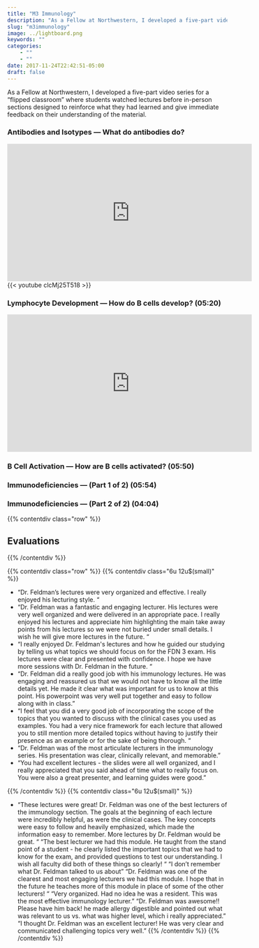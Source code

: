 ```yaml
---
title: "M3 Immunology"
description: "As a Fellow at Northwestern, I developed a five-part video series for a “flipped classroom” where students watched lectures before in-person sections designed to reinforce what they had learned and give immediate feedback on their understanding of the material."
slug: "m3immunology"
image: ../lightboard.png
keywords: ""
categories:
    - ""
    - ""
date: 2017-11-24T22:42:51-05:00
draft: false
---
```



As a Fellow at Northwestern, I developed a five-part video series for a “flipped classroom” where students watched lectures before in-person sections designed to reinforce what they had learned and give immediate feedback on their understanding of the material.

### Antibodies and Isotypes — What do antibodies do?
<iframe width="560" height="315" src="https://www.youtube.com/embed/clcMj25T518?rel=0" frameborder="0" allowfullscreen></iframe>
{{< youtube clcMj25T518 >}}

### Lymphocyte Development — How do B cells develop? (05:20)
<iframe width="560" height="315" src="https://www.youtube.com/embed/FMBjJfaiIzw?rel=0" frameborder="0" allowfullscreen></iframe>

### B Cell Activation — How are B cells activated? (05:50)
### Immunodeficiencies — (Part 1 of 2) (05:54)​
### Immunodeficiencies — (Part 2 of 2) (04:04)


{{% contentdiv class="row" %}}

## Evaluations

{{% /contentdiv %}}

{{% contentdiv class="row" %}}
{{% contentdiv class="6u 12u$(small)" %}}

- “Dr. Feldman’s lectures were very organized and effective. I really enjoyed his lecturing style. “
- “Dr. Feldman was a fantastic and engaging lecturer. His lectures were very well organized and were delivered in an appropriate pace. I really enjoyed his lectures and appreciate him highlighting the main take away points from his lectures so we were not buried under small details. I wish he will give more lectures in the future. “
- “I really enjoyed Dr. Feldman's lectures and how he guided our studying by telling us what topics we should focus on for the FDN 3 exam. His lectures were clear and presented with confidence. I hope we have more sessions with Dr. Feldman in the future. “
- “Dr. Feldman did a really good job with his immunology lectures. He was engaging and reassured us that we would not have to know all the little details yet. He made it clear what was important for us to know at this point. His powerpoint was very well put together and easy to follow along with in class.”
- “I feel that you did a very good job of incorporating the scope of the topics that you wanted to discuss with the clinical cases you used as examples. You had a very nice framework for each lecture that allowed you to still mention more detailed topics without having to justify their presence as an example or for the sake of being thorough. “
- “Dr. Feldman was of the most articulate lecturers in the immunology series. His presentation was clear, clinically relevant, and memorable.”
- “You had excellent lectures - the slides were all well organized, and I really appreciated that you said ahead of time what to really focus on. You were also a great presenter, and learning guides were good.”

{{% /contentdiv %}}
{{% contentdiv class="6u 12u$(small)" %}}

- “These lectures were great! Dr. Feldman was one of the best lecturers of the immunology section. The goals at the beginning of each lecture were incredibly helpful, as were the clinical cases. The key concepts were easy to follow and heavily emphasized, which made the information easy to remember. More lectures by Dr. Feldman would be great. “
“The best lecturer we had this module. He taught from the stand point of a student - he clearly listed the important topics that we had to know for the exam, and provided questions to test our understanding. I wish all faculty did both of these things so clearly! “
“I don’t remember what Dr. Feldman talked to us about”
“Dr. Feldman was one of the clearest and most engaging lecturers we had this module. I hope that in the future he teaches more of this module in place of some of the other lecturers! “
“Very organized. Had no idea he was a resident. This was the most effective immunology lecturer.”
“Dr. Feldman was awesome!! Please have him back! he made allergy digestible and pointed out what was relevant to us vs. what was higher level, which i really appreciated.”
“I thought Dr. Feldman was an excellent lecturer! He was very clear and communicated challenging topics very well.”
{{% /contentdiv %}}
{{% /contentdiv %}}
